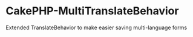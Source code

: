 CakePHP-MultiTranslateBehavior
==============================

Extended TranslateBehavior to make easier saving multi-language forms
